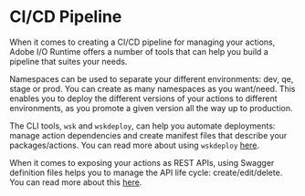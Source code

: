 # CI/CD Pipeline

When it comes to creating a CI/CD pipeline for managing your actions, Adobe I/O Runtime offers a number of tools that can help you build a pipeline that suites your needs. 

Namespaces can be used to separate your different environments: dev, qe, stage or prod. You can create as many namespaces as you want/need. This enables you to deploy the different versions of your actions to different environments, as you promote a given version all the way up to production.

The CLI tools, `wsk` and `wskdeploy`, can help you automate deployments: manage action dependencies and create manifest files that describe your packages/actions. You can read more about using `wskdeploy` [here](creating_actions.md). 

When it comes to exposing your actions as REST APIs, using Swagger definition files helps you to manage the API life cycle: create/edit/delete. You can read more about this [here](creating_rest_apis.md).